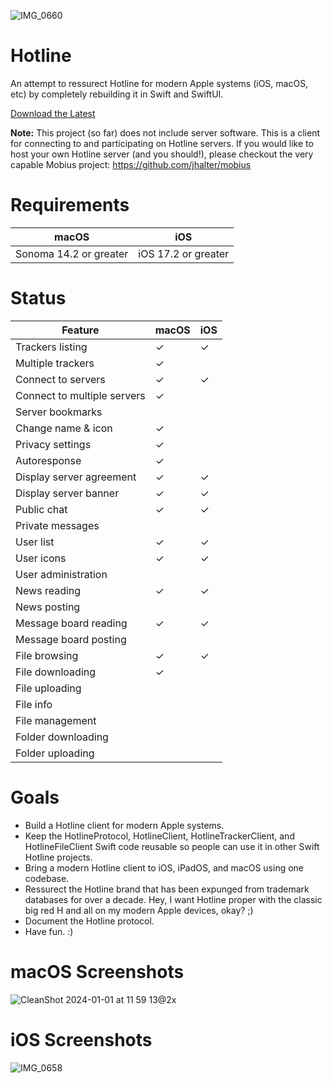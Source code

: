 ![IMG_0660](https://github.com/mierau/hotline/assets/55453/0382a669-4a95-4382-b476-60f9417092d4)

# Hotline
An attempt to ressurect Hotline for modern Apple systems (iOS, macOS, etc) by completely rebuilding it in Swift and SwiftUI.

[Download the Latest](https://github.com/mierau/hotline/releases/latest)

**Note:** This project (so far) does not include server software. This is a client for connecting to and participating on Hotline servers. If you would like to host your own Hotline server (and you should!), please checkout the very capable Mobius project: https://github.com/jhalter/mobius

# Requirements

| macOS                      | iOS                   |
|----------------------------|-----------------------|
| Sonoma 14.2 or greater     | iOS 17.2 or greater   |

# Status

| Feature                    | macOS | iOS   |
|----------------------------|-------|-------|
| Trackers listing           |   ✓   |   ✓   |
| Multiple trackers          |   ✓   |       |
| Connect to servers         |   ✓   |   ✓   |
| Connect to multiple servers|   ✓   |       |
| Server bookmarks           |       |       |
| Change name & icon         |   ✓   |       |
| Privacy settings           |   ✓   |       |
| Autoresponse               |   ✓   |       |
| Display server agreement   |   ✓   |   ✓   |
| Display server banner      |   ✓   |   ✓   |
| Public chat                |   ✓   |   ✓   |
| Private messages           |       |       |
| User list                  |   ✓   |   ✓   |
| User icons                 |   ✓   |   ✓   |
| User administration        |       |       |
| News reading               |   ✓   |   ✓   |
| News posting               |       |       |
| Message board reading      |   ✓   |   ✓   |
| Message board posting      |       |       |
| File browsing              |   ✓   |   ✓   |
| File downloading           |   ✓   |       |
| File uploading             |       |       |
| File info                  |       |       |
| File management            |       |       |
| Folder downloading         |       |       |
| Folder uploading           |       |       |

# Goals
- Build a Hotline client for modern Apple systems.
- Keep the HotlineProtocol, HotlineClient, HotlineTrackerClient, and HotlineFileClient Swift code reusable so people can use it in other Swift Hotline projects.
- Bring a modern Hotline client to iOS, iPadOS, and macOS using one codebase.
- Ressurect the Hotline brand that has been expunged from trademark databases for over a decade. Hey, I want Hotline proper with the classic big red H and all on my modern Apple devices, okay? ;)
- Document the Hotline protocol.
- Have fun. :)

# macOS Screenshots
![CleanShot 2024-01-01 at 11 59 13@2x](https://github.com/mierau/hotline/assets/55453/b8cbad58-e1e2-4ff3-ba4b-fa3302c897ca)

# iOS Screenshots
![IMG_0658](https://github.com/mierau/hotline/assets/55453/8d9fd292-80b7-4c3a-b1a2-6311994ec8e7)
